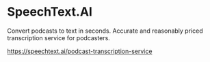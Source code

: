 # SpeechText.AI
Convert podcasts to text in seconds. Accurate and reasonably priced transcription service for podcasters.

https://speechtext.ai/podcast-transcription-service
